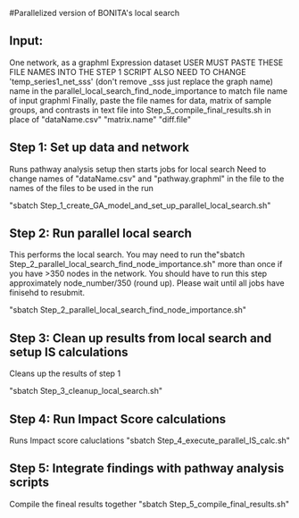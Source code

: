 #Parallelized version of BONITA's local search

## Input:
One network, as a graphml
Expression dataset
USER MUST PASTE THESE FILE NAMES INTO THE STEP 1 SCRIPT
ALSO NEED TO CHANGE 'temp_series1_net_sss' (don't remove _sss just replace the graph name) name in the parallel_local_search_find_node_importance to match file name of input graphml
Finally, paste the file names for data, matrix of sample groups, and contrasts in text file into Step_5_compile_final_results.sh in place of "dataName.csv" "matrix.name" "diff.file"


## Step 1: Set up data and network
Runs pathway analysis setup then starts jobs for local search
Need to change names of  "dataName.csv" and "pathway.graphml" in the file to the names of the files to be used in the run


"sbatch Step_1_create_GA_model_and_set_up_parallel_local_search.sh"

## Step 2: Run parallel local search
This performs the local search. You may need to run the"sbatch Step_2_parallel_local_search_find_node_importance.sh" more than once if you have >350 nodes in the network. You should have to run this step approximately node_number/350 (round up). Please wait until all jobs have finisehd to resubmit.  

"sbatch Step_2_parallel_local_search_find_node_importance.sh"


## Step 3: Clean up results from local search and setup IS calculations
Cleans up the results of step 1

 "sbatch Step_3_cleanup_local_search.sh"

## Step 4: Run Impact Score calculations
Runs Impact score caluclations
 "sbatch Step_4_execute_parallel_IS_calc.sh"

## Step 5: Integrate findings with pathway analysis scripts
Compile the fineal results together
"sbatch Step_5_compile_final_results.sh"
